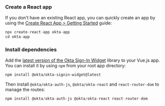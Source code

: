 ### Create a React app

If you don't have an existing React app, you can quickly create an app by using the [Create React App > Getting Started](https://create-react-app.dev/docs/getting-started/) guide:

```js
npx create-react-app okta-app
cd okta-app
```

### Install dependencies

Add the [latest version of the Okta Sign-In Widget](https://github.com/okta/okta-signin-widget/releases) library to your Vue.js app. You can install it by using `npm` from your root app directory:

```bash
npm install @okta/okta-signin-widget@latest
```

Then install `@okta/okta-auth-js`, `@okta/okta-react` and `react-router-dom` to manage the routes:

```js
npm install @okta/okta-auth-js @okta/okta-react react-router-dom
```
